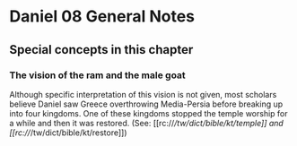 # Daniel 08 General Notes
## Special concepts in this chapter

### The vision of the ram and the male goat

Although specific interpretation of this vision is not given, most scholars believe Daniel saw Greece overthrowing Media-Persia before breaking up into four kingdoms. One of these kingdoms stopped the temple worship for a while and then it was restored. (See: [[rc://*/tw/dict/bible/kt/temple]] and [[rc://*/tw/dict/bible/kt/restore]])